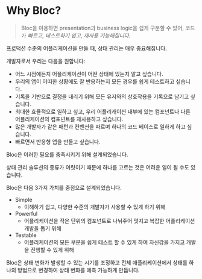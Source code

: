 # Why Bloc?

> Bloc을 이용하면 presentation과 business logic을 쉽게 구분할 수 있어, 코드가 _빠르고_, _테스트하기 쉽고_, _재사용 가능해집니다._

프로덕션 수준의 어플리케이션을 만들 때, 상태 관리는 매우 중요해집니다.

개발자로서 우리는 다음을 원합니다:

- 어느 시점에든지 어플리케이션이 어떤 상태에 있는지 알고 싶습니다.
- 우리의 앱이 어떠한 상황에도 잘 반응하는지 모든 경우를 쉽게 테스트하고 싶습니다.
- 기록을 기반으로 결정을 내리기 위해 모든 유저와의 상호작용을 기록으로 남기고 싶습니다.
- 최대한 효율적으로 일하고 싶고, 우리 어플리캐이션 내부에 있는 컴포넌트나 다른 어플리케이션의 컴포넌트를 재사용하고 싶습니다.
- 많은 개발자가 같은 패턴과 컨벤션을 따르며 하나의 코드 베이스로 일하게 하고 싶습니다.
- 빠르면서 반응형 앱을 만들고 싶습니다.

Bloc은 이러한 필요를 충족시키기 위해 설계되었습니다.

상태 관리 솔루션의 종류가 여럿이기 때문에 하나를 고르는 것은 어려운 일이 될 수도 있습니다.

Bloc은 다음 3가지 가치를 중점으로 설계되었습니다.

- Simple
  - 이해하기 쉽고, 다양한 수준의 개발자가 사용할 수 있게 하기 위해
- Powerful
  - 어플리케이션을 작은 단위의 컴포넌트로 나눠주어 멋지고 복잡한 어플리케이션 개발을 돕기 위해
- Testable
  - 어플리케이션의 모든 부분을 쉽게 테스트 할 수 있게 하여 자신감을 가지고 개발을 진행할 수 있게 위해

Bloc은 상태 변화가 발생할 수 있는 시기를 조정하고 전체 애플리케이션에서 상태를 하나의 방법으로 변경하여 상태 변화를 예측 가능하게 만듭니다.
